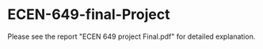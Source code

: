 # ECEN-649-final-Project
Please see the report "ECEN 649 project Final.pdf" for detailed explanation.
